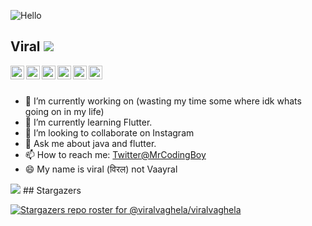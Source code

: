 ![Hello](Hello.gif)
## Viral ![](https://komarev.com/ghpvc/?username=viralvaghela)

   <a href="https://www.linkedin.com/in/viral-v/">
    <img align="left" alt="viral's LinkdeIN" width="22px" src="https://cdn.jsdelivr.net/npm/simple-icons@v3/icons/linkedin.svg" />
  </a>
  <a href="https://twitter.com/mrcodingboy">
    <img align="left" alt="Viral vaghela| Twitter" width="22px" src="https://cdn.jsdelivr.net/npm/simple-icons@v3/icons/twitter.svg" />
  </a>
  <a href="https://www.instagram.com/coding_boy_/">
    <img align="left" alt="viral's Instagram" width="22px" src="https://cdn.jsdelivr.net/npm/simple-icons@v3/icons/instagram.svg" />
  </a>
   <a href="https://codingboy.in">
    <img align="left" alt="viral's blog" width="22px" src="https://cdn.jsdelivr.net/npm/simple-icons@v3/icons/rss.svg" />
  </a>
   <a href="mailto:viralvaghela7109@gmail.com">
    <img align="left" alt="viral's mail address" width="22px" src="https://cdn.jsdelivr.net/npm/simple-icons@v3/icons/gmail.svg" />
  </a>
   <a href="https://stackoverflow.com/users/13090648/coding-boy">
    <img align="left" alt="viral's stackoverflow" width="22px" src="https://cdn.jsdelivr.net/npm/simple-icons@v3/icons/stackoverflow.svg" />
  </a>

  
<br><br>
- 🔭 I’m currently working on (wasting my time some where idk whats going on in my life)
- 🌱 I’m currently learning Flutter.
- 👯 I’m looking to collaborate on Instagram
- 💬 Ask me about java and flutter.
- 📫 How to reach me: [Twitter@MrCodingBoy](https://twitter.com/mrcodingboy)
- 😄 My name is viral (विरल) not Vaayral 



<img src="https://github-readme-stats.vercel.app/api?username=viralvaghela&&show_icons=true&title_color=ffffff&icon_color=bb2acf&text_color=daf7dc&bg_color=191919">
## Stargazers

[![Stargazers repo roster for @viralvaghela/viralvaghela](https://reporoster.com/stars/viralvaghela/viralvaghela)](https://github.com/viralvaghela/viralvaghela/stargazers)
